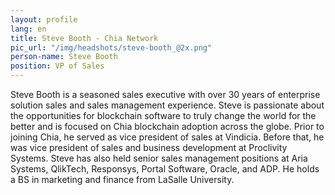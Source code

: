 ```yaml
---
layout: profile
lang: en
title: Steve Booth - Chia Network
pic_url: "/img/headshots/steve-booth_@2x.png"
person-name: Steve Booth
position: VP of Sales
---
```


Steve Booth is a seasoned sales executive with over 30 years of enterprise solution sales and sales management experience. Steve is passionate about the opportunities for blockchain software to truly change the world for the better and is focused on Chia blockchain adoption across the globe.  Prior to joining Chia, he served as vice president of sales at Vindicia. Before that, he was vice president of sales and business development at Proclivity Systems. Steve has also held senior sales management positions at Aria Systems, QlikTech, Responsys, Portal Software, Oracle, and ADP. He holds a BS in marketing and finance from LaSalle University.